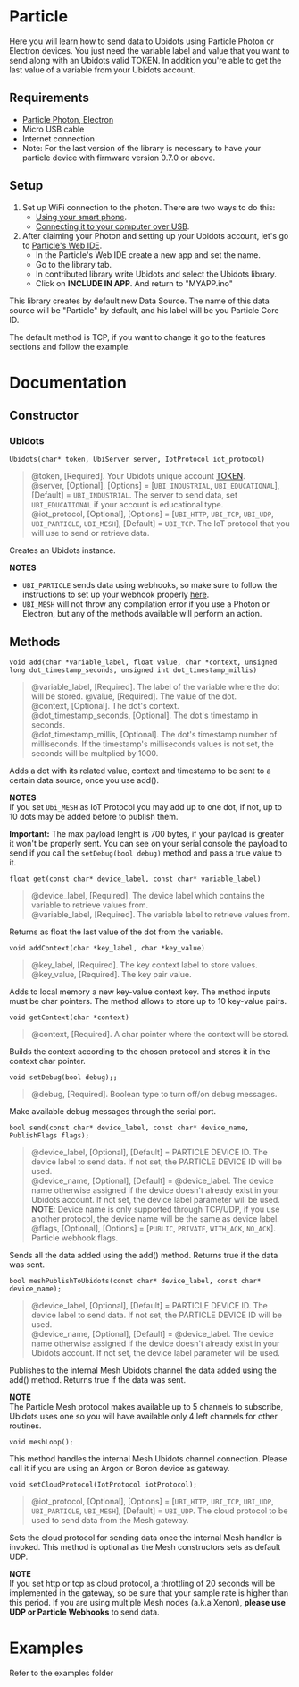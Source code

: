 # Particle

Here you will learn how to send data to Ubidots using Particle Photon or Electron devices. You just need the variable label and value that you want to send along with an Ubidots valid TOKEN. In addition you're able to get the last value of a variable from your Ubidots account.

## Requirements

- [Particle Photon, Electron](https://store.particle.io/)
- Micro USB cable
- Internet connection
- Note: For the last version of the library is necessary to have your particle device with firmware version 0.7.0 or above.

## Setup

1. Set up WiFi connection to the photon. There are two ways to do this:
   - [Using your smart phone](https://docs.particle.io/guide/getting-started/start/core/).
   - [Connecting it to your computer over USB](https://docs.particle.io/guide/getting-started/connect/core/).
2. After claiming your Photon and setting up your Ubidots account, let's go to [Particle's Web IDE](https://build.particle.io/build).
   - In the Particle's Web IDE create a new app and set the name.
   - Go to the library tab.
   - In contributed library write Ubidots and select the Ubidots library.
   - Click on **INCLUDE IN APP**. And return to "MYAPP.ino"

This library creates by default new Data Source. The name of this data source will be "Particle" by default, and his label will be you Particle Core ID.

The default method is TCP, if you want to change it go to the features sections and follow the example.

# Documentation

## Constructor

### Ubidots

```
Ubidots(char* token, UbiServer server, IotProtocol iot_protocol)
```

> @token, [Required]. Your Ubidots unique account [TOKEN](http://help.ubidots.com/user-guides/find-your-token-from-your-ubidots-account).  
> @server, [Optional], [Options] = [`UBI_INDUSTRIAL`, `UBI_EDUCATIONAL`], [Default] = `UBI_INDUSTRIAL`. The server to send data, set `UBI_EDUCATIONAL` if your account is educational type.  
> @iot_protocol, [Optional], [Options] = [`UBI_HTTP`, `UBI_TCP`, `UBI_UDP`, `UBI_PARTICLE`, `UBI_MESH`], [Default] = `UBI_TCP`. The IoT protocol that you will use to send or retrieve data.

Creates an Ubidots instance.

**NOTES**

- `UBI_PARTICLE` sends data using webhooks, so make sure to follow the instructions to set up your webhook properly [here](https://help.ubidots.com/connect-your-devices/connect-your-particle-device-to-ubidots-using-particle-webhooks).
- `UBI_MESH` will not throw any compilation error if you use a Photon or Electron, but any of the methods available will perform an action.

## Methods

```
void add(char *variable_label, float value, char *context, unsigned long dot_timestamp_seconds, unsigned int dot_timestamp_millis)
```

> @variable_label, [Required]. The label of the variable where the dot will be stored.
> @value, [Required]. The value of the dot.  
> @context, [Optional]. The dot's context.  
> @dot_timestamp_seconds, [Optional]. The dot's timestamp in seconds.  
> @dot_timestamp_millis, [Optional]. The dot's timestamp number of milliseconds. If the timestamp's milliseconds values is not set, the seconds will be multplied by 1000.

Adds a dot with its related value, context and timestamp to be sent to a certain data source, once you use add().

**NOTES**  
If you set `Ubi_MESH` as IoT Protocol you may add up to one dot, if not, up to 10 dots may be added before to publish them.

**Important:** The max payload lenght is 700 bytes, if your payload is greater it won't be properly sent. You can see on your serial console the payload to send if you call the `setDebug(bool debug)` method and pass a true value to it.

```
float get(const char* device_label, const char* variable_label)
```

> @device_label, [Required]. The device label which contains the variable to retrieve values from.  
> @variable_label, [Required]. The variable label to retrieve values from.

Returns as float the last value of the dot from the variable.

```
void addContext(char *key_label, char *key_value)
```

> @key_label, [Required]. The key context label to store values.  
> @key_value, [Required]. The key pair value.

Adds to local memory a new key-value context key. The method inputs must be char pointers. The method allows to store up to 10 key-value pairs.

```
void getContext(char *context)
```

> @context, [Required]. A char pointer where the context will be stored.

Builds the context according to the chosen protocol and stores it in the context char pointer.

```
void setDebug(bool debug);;
```

> @debug, [Required]. Boolean type to turn off/on debug messages.

Make available debug messages through the serial port.

```
bool send(const char* device_label, const char* device_name, PublishFlags flags);
```

> @device_label, [Optional], [Default] = PARTICLE DEVICE ID. The device label to send data. If not set, the PARTICLE DEVICE ID will be used.  
> @device_name, [Optional], [Default] = @device_label. The device name otherwise assigned if the device doesn't already exist in your Ubidots account. If not set, the device label parameter will be used. **NOTE**: Device name is only supported through TCP/UDP, if you use another protocol, the device name will be the same as device label.  
> @flags, [Optional], [Options] = [`PUBLIC`, `PRIVATE`, `WITH_ACK`, `NO_ACK`]. Particle webhook flags.

Sends all the data added using the add() method. Returns true if the data was sent.

```
bool meshPublishToUbidots(const char* device_label, const char* device_name);
```

> @device_label, [Optional], [Default] = PARTICLE DEVICE ID. The device label to send data. If not set, the PARTICLE DEVICE ID will be used.  
> @device_name, [Optional], [Default] = @device_label. The device name otherwise assigned if the device doesn't already exist in your Ubidots account. If not set, the device label parameter will be used.

Publishes to the internal Mesh Ubidots channel the data added using the add() method. Returns true if the data was sent.

**NOTE**  
The Particle Mesh protocol makes available up to 5 channels to subscribe, Ubidots uses one so you will have available only 4 left channels for other routines.

```
void meshLoop();
```

This method handles the internal Mesh Ubidots channel connection. Please call it if you are using an Argon or Boron device as gateway.

```
void setCloudProtocol(IotProtocol iotProtocol);
```

> @iot_protocol, [Optional], [Options] = [`UBI_HTTP`, `UBI_TCP`, `UBI_UDP`, `UBI_PARTICLE`, `UBI_MESH`], [Default] = `UBI_UDP`. The cloud protocol to be used to send data from the Mesh gateway.

Sets the cloud protocol for sending data once the internal Mesh handler is invoked. This method is optional as the Mesh constructors sets as default UDP.

**NOTE**  
If you set http or tcp as cloud protocol, a throttling of 20 seconds will be implemented in the gateway, so be sure that your sample rate is higher than this period. If you are using multiple Mesh nodes (a.k.a Xenon), **please use UDP or Particle Webhooks** to send data.

# Examples

Refer to the examples folder
